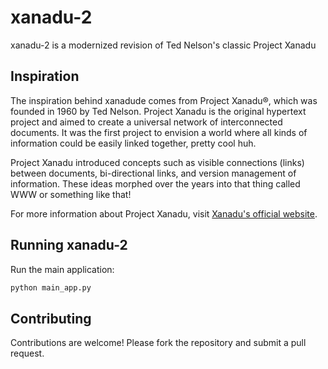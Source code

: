 # xanadu-2

xanadu-2 is a modernized revision of Ted Nelson's classic Project Xanadu

## Inspiration

The inspiration behind xanadude comes from Project Xanadu®, which was founded in 1960 by Ted Nelson. Project Xanadu is the original hypertext project and aimed to create a universal network of interconnected documents. It was the first project to envision a world where all kinds of information could be easily linked together, pretty cool huh.

Project Xanadu introduced concepts such as visible connections (links) between documents, bi-directional links, and version management of information. These ideas morphed over the years into that thing called WWW or something like that!

For more information about Project Xanadu, visit [Xanadu's official website](https://xanadu.com/xUniverse-D6).


## Running xanadu-2

Run the main application:

   ```python
   python main_app.py
   ```


## Contributing

Contributions are welcome! Please fork the repository and submit a pull request.
